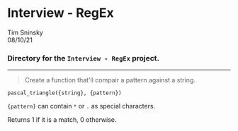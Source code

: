 # **Interview - RegEx**
Tim Sninsky\
08/10/21
### Directory for the `Interview - RegEx` project.
---
<!-- task-->
> Create a function that'll compair a pattern against a string.

`pascal_triangle({string}, {pattern})`

`{pattern}` can contain `*` or `.` as special characters.

Returns 1 if it is a match, 0 otherwise.
